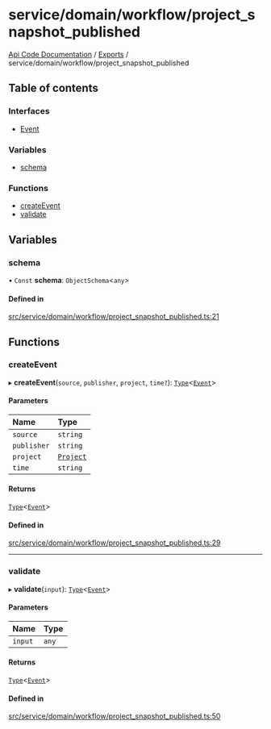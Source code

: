 # service/domain/workflow/project\_snapshot\_published
 
[Api Code Documentation](../README.md) / [Exports](../modules.md) / service/domain/workflow/project\_snapshot\_published

## Table of contents

### Interfaces

- [Event](../interfaces/service_domain_workflow_project_snapshot_published.Event.md)

### Variables

- [schema](service_domain_workflow_project_snapshot_published.md#schema)

### Functions

- [createEvent](service_domain_workflow_project_snapshot_published.md#createevent)
- [validate](service_domain_workflow_project_snapshot_published.md#validate)

## Variables

### schema

• `Const` **schema**: `ObjectSchema`\<`any`\>

#### Defined in

[src/service/domain/workflow/project_snapshot_published.ts:21](https://github.com/openkfw/TruBudget/blob/086d599/api/src/service/domain/workflow/project_snapshot_published.ts#L21)

## Functions

### createEvent

▸ **createEvent**(`source`, `publisher`, `project`, `time?`): [`Type`](result.md#type)\<[`Event`](../interfaces/service_domain_workflow_project_snapshot_published.Event.md)\>

#### Parameters

| Name | Type |
| :------ | :------ |
| `source` | `string` |
| `publisher` | `string` |
| `project` | [`Project`](../interfaces/service_domain_workflow_project.Project.md) |
| `time` | `string` |

#### Returns

[`Type`](result.md#type)\<[`Event`](../interfaces/service_domain_workflow_project_snapshot_published.Event.md)\>

#### Defined in

[src/service/domain/workflow/project_snapshot_published.ts:29](https://github.com/openkfw/TruBudget/blob/086d599/api/src/service/domain/workflow/project_snapshot_published.ts#L29)

___

### validate

▸ **validate**(`input`): [`Type`](result.md#type)\<[`Event`](../interfaces/service_domain_workflow_project_snapshot_published.Event.md)\>

#### Parameters

| Name | Type |
| :------ | :------ |
| `input` | `any` |

#### Returns

[`Type`](result.md#type)\<[`Event`](../interfaces/service_domain_workflow_project_snapshot_published.Event.md)\>

#### Defined in

[src/service/domain/workflow/project_snapshot_published.ts:50](https://github.com/openkfw/TruBudget/blob/086d599/api/src/service/domain/workflow/project_snapshot_published.ts#L50)
